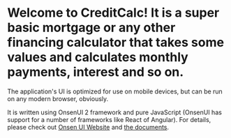 # Welcome to CreditCalc! It is a super basic mortgage or any other financing calculator that takes some values and calculates monthly payments, interest and so on.

The application's UI is optimized for use on mobile devices, but can be run on any modern browser, obviously.

It is written using OnsenUI 2 framework and pure JavaScript (OnsenUI has support for a number of frameworks like React of Angular).
For details, please check out [Onsen UI Website](http://onsenui.io) and [the documents](http://onsenui.io/v2/).
